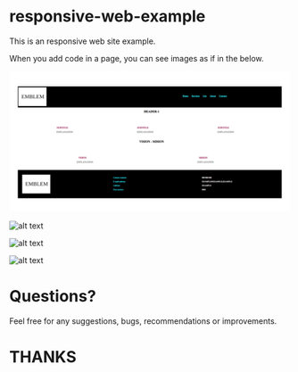 # responsive-web-example
This is an responsive web site example.  

When you add code in a page, you can see images as if in the below.

![alt text](./src/outputs/AboutPage.jpg)

![alt text](./2.jpg)

![alt text](./3.jpg)

![alt text](./4.jpg)

# Questions?

Feel free for any suggestions, bugs, recommendations or improvements.

# THANKS
